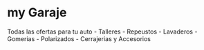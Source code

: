 # my Garaje

Todas las ofertas para tu auto - Talleres - Repeustos - Lavaderos - Gomerias - Polarizados - Cerrajerias y Accesorios


